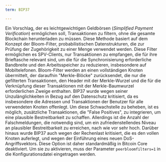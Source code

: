 ```yaml
---
term: BIP37

---
```

Ein Vorschlag, der es leichtgewichtigen Geldbörsen (*Simplified Payment Verification*) ermöglichen soll, Transaktionen zu filtern, ohne die gesamte Blockchain herunterladen zu müssen. Diese Methode basiert auf dem Konzept der Bloom-Filter, probabilistischen Datenstrukturen, die zur Prüfung der Zugehörigkeit zu einer Menge verwendet werden. Diese Filter ermöglichen es SPV-Clients, nur Transaktionen zu empfangen, die für ihre Brieftasche relevant sind, um die für die Synchronisierung erforderliche Bandbreite und den Arbeitsspeicher zu reduzieren, insbesondere auf Mobiltelefonen. Bloom-Filter werden an einen vollständigen Knoten übermittelt, der daraufhin "Merkle-Blöcke" zurücksendet, die nur die gefilterten Transaktionen, den Header mit der Merkle-Wurzel und die für die Verknüpfung dieser Transaktionen mit der Merkle-Baumwurzel erforderlichen Zweige enthalten. BIP37 wurde wegen seiner Unzulänglichkeiten in Bezug auf den Datenschutz kritisiert, da es insbesondere die Adressen und Transaktionen der Benutzer für alle verwendeten Knoten offenlegt. Um diese Schwachstelle zu beheben, ist es möglich, zusätzliche Transaktionen, die "False Positives", zu integrieren, um eine plausible Bestreitbarkeit zu schaffen. Allerdings ist die Anzahl der Falschmeldungen, die notwendig sind, um ein zufriedenstellendes Niveau an plausibler Bestreitbarkeit zu erreichen, nach wie vor sehr hoch. Darüber hinaus wurde BIP37 auch wegen der Rechenlast kritisiert, die es den vollen Knoten auferlegt, und wegen der Einführung eines neuen DoS-Angriffsvektors. Diese Option ist daher standardmäßig in Bitcoin Core deaktiviert. Um sie zu aktivieren, muss der Parameter `peerbloomfilters=1` in die Konfigurationsdatei eingetragen werden.